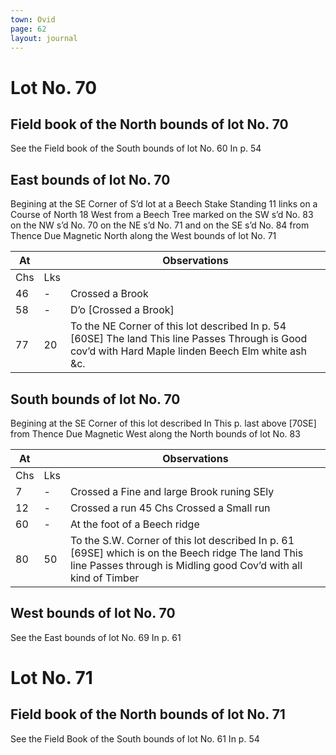 ```yaml
---
town: Ovid
page: 62
layout: journal
---
```


# Lot No. 70

## Field book of the North bounds of lot No. 70
See the Field book of the South bounds of lot No. 60 In p. 54

## East bounds of lot No. 70
Begining at the SE Corner of S’d lot at a Beech Stake Standing 11 links on a Course of North 18 West from a Beech Tree marked on the SW s’d No. 83 on the NW s’d No. 70 on the NE s’d No. 71 and on the SE s’d No. 84 from Thence Due Magnetic North along the West bounds of lot No. 71

| At |    | Observations |
| -- | -- | ------------ |
| Chs | Lks | |
46 | - | Crossed a Brook
58 | - | D’o  [Crossed a Brook]
77 | 20 | To the NE Corner of this lot described In p. 54 [60SE] The land This line Passes Through is Good cov’d with Hard Maple linden Beech Elm white ash &c.

## South bounds of lot No. 70
Begining at the SE Corner of this lot described In This p. last above [70SE] from Thence Due Magnetic West along the North bounds of lot No. 83

| At |    | Observations |
| -- | -- | ------------ |
| Chs | Lks | |
7 | - | Crossed a Fine and large Brook runing SEly
12 | - | Crossed a run 45 Chs Crossed a Small run
60 | - | At the foot of a Beech ridge
80 | 50 | To the S.W. Corner of this lot described In p. 61 [69SE] which is on the Beech ridge The land This line Passes through is Midling good Cov’d with all kind of Timber

## West bounds of lot No. 70
See the East bounds of lot No. 69 In p. 61

# Lot No. 71

## Field book of the North bounds of lot No. 71
See the Field Book of the South bounds of lot No. 61 In p. 54

